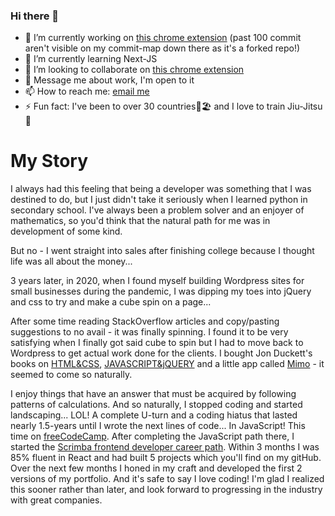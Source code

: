 ### Hi there 👋


- 🔭 I’m currently working on [this chrome extension](https://github.com/MisterMaroki/trade-tracker-extension-v1) (past 100 commit aren't visible on my commit-map down there as it's a forked repo!)
- 🌱 I’m currently learning Next-JS
- 👯 I’m looking to collaborate on [this chrome extension](https://github.com/MisterMaroki/trade-tracker-extension-v1)
- 💬 Message me about work, I'm open to it
- 📫 How to reach me: [email me](mailto:omar.maroki@outlook.com)
- ⚡ Fun fact: I've been to over 30 countries🌴🏖 and I love to train Jiu-Jitsu🥋


# My Story


I always had this feeling that being a developer was something that I was destined to do, but I just didn't take it seriously when I learned python in secondary school. I've always been a problem solver and an enjoyer of mathematics, so you'd think that the natural path for me was in development of some kind. 

But no - I went straight into sales after finishing college because I thought life was all about the money...

3 years later, in 2020, when I found myself building Wordpress sites for small businesses during the pandemic, I was dipping my toes into jQuery and css to try and make a cube spin on a page... 

After some time reading StackOverflow articles and copy/pasting suggestions to no avail - it was finally spinning. I found it to be very satisfying when I finally got said cube to spin but I had to move back to Wordpress to get actual work done for the clients. I bought Jon Duckett's books on [HTML&CSS](https://www.amazon.co.uk/HTML-CSS-Design-Build-Websites/dp/1118008189), [JAVASCRIPT&jQUERY](https://www.amazon.co.uk/JavaScript-JQuery-Interactive-Front-End-Development/dp/1118531647/ref=pd_sbs_sccl_2_2/259-3047950-5705004?pd_rd_w=d3fvh&pf_rd_p=c07415a0-09a7-4604-aaca-c3fcee246443&pf_rd_r=VKPBHCRVHB8MVWMH46GJ&pd_rd_r=9a4c7b5d-82b8-478a-a58e-ce89f2f8ca74&pd_rd_wg=UJ7vM&pd_rd_i=1118531647&psc=1) and a little app called [Mimo](https://getmimo.com/) - it seemed to come so naturally. 

I enjoy things that have an answer that must be acquired by following patterns of calculations. And so naturally, I stopped coding and started landscaping... LOL! A complete U-turn and a coding hiatus that lasted nearly 1.5-years until I wrote the next lines of code... In JavaScript! This time on  [freeCodeCamp](https://www.freecodecamp.org/learn/javascript-algorithms-and-data-structures/). After completing the JavaScript path there, I started the [Scrimba frontend developer career path](https://scrimba.com/learn/frontend). Within 3 months I was 85% fluent in React and had built 5 projects which you'll find on my gitHub. Over the next few months I honed in my craft and developed the first 2 versions of my portfolio. And it's safe to say I love coding! I'm glad I realized this sooner rather than later, and look forward to progressing in the industry with great companies.
